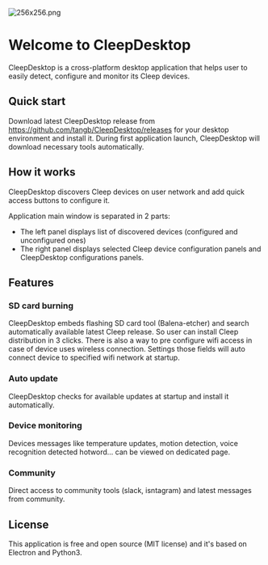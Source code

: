 ![256x256.png](https://github.com/tangb/CleepDesktop/blob/master/resources/256x256.png)

# Welcome to CleepDesktop

CleepDesktop is a cross-platform desktop application that helps user to easily detect, configure and monitor its Cleep devices.

## Quick start
Download latest CleepDesktop release from https://github.com/tangb/CleepDesktop/releases for your desktop environment and install it.
During first application launch, CleepDesktop will download necessary tools automatically.

## How it works
CleepDesktop discovers Cleep devices on user network and add quick access buttons to configure it.

Application main window is separated in 2 parts:

* The left panel displays list of discovered devices (configured and unconfigured ones)
* The right panel displays selected Cleep device configuration panels and CleepDesktop configurations panels.

## Features
### SD card burning
CleepDesktop embeds flashing SD card tool (Balena-etcher) and search automatically available latest Cleep release. So user can install Cleep distribution in 3 clicks.
There is also a way to pre configure wifi access in case of device uses wireless connection. Settings those fields will auto connect device to specified wifi network at startup.

### Auto update
CleepDesktop checks for available updates at startup and install it automatically.

### Device monitoring
Devices messages like temperature updates, motion detection, voice recognition detected hotword... can be viewed on dedicated page.

### Community
Direct access to community tools (slack, isntagram) and latest messages from community.

## License
This application is free and open source (MIT license) and it's based on Electron and Python3.
